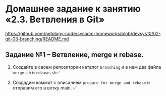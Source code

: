 # Домашнее задание к занятию «2.3. Ветвления в Git»
https://github.com/netology-code/sysadm-homeworks/blob/devsys10/02-git-03-branching/README.md

## Задание №1 – Ветвление, merge и rebase. 

1. Создайте в своем репозитории каталог `branching` и в нем два файла `merge.sh` и `rebase.sh`✅

2. Создадим коммит с описанием `prepare for merge and rebase` и отправим его в ветку main. ✅